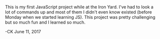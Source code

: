 This is my first JavaScript project while at the Iron Yard. I've had to look a lot of commands up and most of them I didn't even know existed (before Monday when we started learning JS). This project was pretty challenging but so much fun and I learned so much.

-CK June 11, 2017
